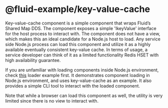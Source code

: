 # @fluid-example/key-value-cache

Key-value-cache component is a simple component that wraps Fluid’s Shared Map DDS. The component exposes a simple 'IkeyValue' interface for the host process to interact with. The component does not have a view, which makes this an ideal candidate for a Node.js host to load. Any service side Node.js process can load this component and utilize it as a highly available eventually consistent key-value cache. In terms of usage, a service developer can think of it as a limited functionality Redis HSET with high availability guarantee.

If you are unfamiliar with loading components inside Node.js environment, check [this](https://github.com/microsoft/FluidFramework/tree/master/examples/hosts/node) loader example first. It demonstrates component loading in Node.js environment, and uses key-value-cache as an example. It also provides a simple CLI tool to interact with the loaded component.

Note that while a browser can load this component as well, the utility is very limited since there is no view to interact with.
